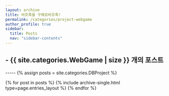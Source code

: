 ```yaml
---
layout: archive
title: 바흐흑을 구해죠바흐흑!
permalink: /categories/project-webgame
author_profile: true
sidebar:
  title: Posts
  nav: "sidebar-contents"
---
```


<h2> - {{ site.categories.WebGame | size }} 개의 포스트 </h2>
-----
{% assign posts = site.categories.DBProject %}


{% for post in posts %}
  {% include archive-single.html type=page.entries_layout %}
{% endfor %}
